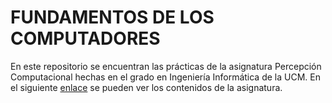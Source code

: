 # FUNDAMENTOS DE LOS COMPUTADORES
En este repositorio se encuentran las prácticas de la asignatura Percepción Computacional hechas en el grado en Ingeniería Informática de la UCM. En el siguiente [enlace](http://www.fdi.ucm.es/Pub/ImpresoFichaDocente.aspx?Id=914) se pueden ver los contenidos de la asignatura.
